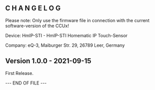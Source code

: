 ﻿C H A N G E L O G
-----------------

Please note: Only use the firmware file in connection with the current software-version of the CCUx!

Device:      HmIP-STI - HmIP-STI Homematic IP Touch-Sensor

Company:     eQ-3, Maiburger Str. 29, 26789 Leer, Germany



Version 1.0.0 - 2021-09-15
--------------------------------------------------------------

First Release.

--- END OF FILE ---
